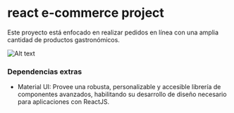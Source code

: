 # react e-commerce project

Este proyecto está enfocado en realizar pedidos en línea con una amplia cantidad de productos gastronómicos.

![ Alt text](./demo.gif)

### Dependencias extras

* Material UI: Provee una robusta, personalizable y accesible librería de componentes avanzados, habilitando su desarrollo de diseño necesario para aplicaciones con ReactJS.